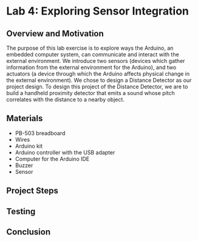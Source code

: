 # Lab 4: Exploring Sensor Integration

## Overview and Motivation
The purpose of this lab exercise is to explore ways the Arduino, an embedded computer system, can communicate and interact with the external environment. We introduce two sensors (devices which gather information from the external environment for the Arduino), and two actuators (a device through which the Arduino affects physical change in the external environment). We chose to design a Distance Detector as our project design. To design this project of the Distance Detector, we are to build a handheld proximity detector that emits a sound whose pitch correlates with the distance to a nearby object.


## Materials

- PB-503 breadboard
- Wires
- Arduino kit
- Arduino controller with the USB adapter
- Computer for the Arduino IDE
- Buzzer
- Sensor

## Project Steps

## Testing

## Conclusion




